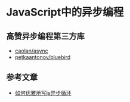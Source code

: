 # JavaScript中的异步编程



## 高赞异步编程第三方库
* [caolan/async](https://github.com/caolan/async)
* [petkaantonov/bluebird](https://github.com/petkaantonov/bluebird)

## 参考文章
* [如何优雅地写js异步循环](https://juejin.im/entry/596f9190518825264153fd0f)